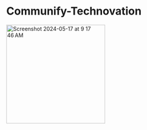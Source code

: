 # Communify-Technovation
 
<img width="260" alt="Screenshot 2024-05-17 at 9 17 46 AM" src="https://github.com/arsverma5/Communify-Technovation/assets/147878019/7cd695b9-e611-4e63-a9dc-8a9612d4bf29">
